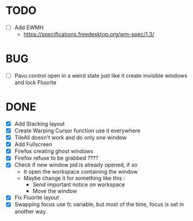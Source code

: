 # TODO
- [ ] Add EWMH
    - https://specifications.freedesktop.org/wm-spec/1.3/

# BUG
- [ ] Pavu control open in a weird state just like it create invisible windows and lock Fluorite

# DONE
- [X] Add Stacking layout
- [X] Create Warping Cursor function use it everywhere
- [X] TileAll doesn't work and do only one window
- [X] Add Fullscreen
- [X] Firefox creating ghost windows
- [X] Firefox refuse to be grabbed ????
- [X] Check if new window pid is already opened, if so
    - It open the workspace containing the window
    - Maybe change it for something like this :
        - Send important notice on workspace
        - Move the window
- [X] Fix Fluorite layout
- [X] Swapping focus use fc variable, but most of the time, focus is set in another way.
